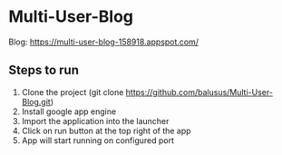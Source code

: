 # Multi-User-Blog

Blog: https://multi-user-blog-158918.appspot.com/

## Steps to run

  1. Clone the project (git clone https://github.com/balusus/Multi-User-Blog.git)
  2. Install google app engine
  3. Import the application into the launcher
  4. Click on run button at the top right of the app
  5. App will start running on configured port
